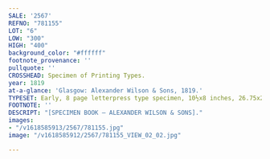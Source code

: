 ```yaml
---
SALE: '2567'
REFNO: "781155"
LOT: "6"
LOW: "300"
HIGH: "400"
background_color: "#ffffff"
footnote_provenance: ''
pullquote: ''
CROSSHEAD: Specimen of Printing Types.
year: 1819
at-a-glance: 'Glasgow: Alexander Wilson & Sons, 1819.'
TYPESET: Early, 8 page letterpress type specimen, 10½x8 inches, 26.75x20.5 cm.
FOOTNOTE: ''
DESCRIPT: "[SPECIMEN BOOK — ALEXANDER WILSON & SONS]."
images:
- "/v1618585913/2567/781155.jpg"
image: "/v1618585912/2567/781155_VIEW_02_02.jpg"

---
```

